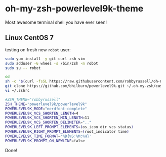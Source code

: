 # oh-my-zsh-powerlevel9k-theme
Most awesome terminal shell you have ever seen!

## Linux CentOS 7
testing on fresh new `robot` user:

```bash
sudo yum install -y git curl zsh vim
sudo adduser -G wheel -s /bin/zsh -m robot
sudo su -- robot

cd
sh -c "$(curl -fsSL https://raw.githubusercontent.com/robbyrussell/oh-my-zsh/master/tools/install.sh)"
git clone https://github.com/bhilburn/powerlevel9k.git ~/.oh-my-zsh/custom/themes/powerlevel9k
vi ~/.zshrc

#ZSH_THEME="robbyrussell"
ZSH_THEME="powerlevel9k/powerlevel9k"
POWERLEVEL9K_MODE="nerdfont-complete"
POWERLEVEL9K_VCS_SHORTEN_LENGTH=4
POWERLEVEL9K_VCS_SHORTEN_MIN_LENGTH=11
POWERLEVEL9K_VCS_SHORTEN_DELIMITER=".."
POWERLEVEL9K_LEFT_PROMPT_ELEMENTS=(os_icon dir vcs status)
POWERLEVEL9K_RIGHT_PROMPT_ELEMENTS=(root_indicator time)
POWERLEVEL9K_TIME_FORMAT='%D{%S:%M:%H}'
POWERLEVEL9K_PROMPT_ON_NEWLINE=false
```

Done!
